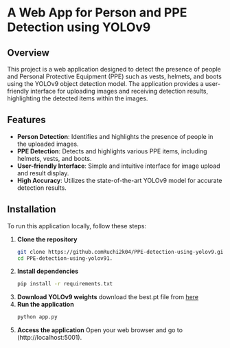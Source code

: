 # A Web App for Person and PPE Detection using YOLOv9

## Overview

This project is a web application designed to detect the presence of people and Personal Protective Equipment (PPE) such as vests, helmets, and boots using the YOLOv9 object detection model. The application provides a user-friendly interface for uploading images and receiving detection results, highlighting the detected items within the images.

## Features

- **Person Detection**: Identifies and highlights the presence of people in the uploaded images.
- **PPE Detection**: Detects and highlights various PPE items, including helmets, vests, and boots.
- **User-friendly Interface**: Simple and intuitive interface for image upload and result display.
- **High Accuracy**: Utilizes the state-of-the-art YOLOv9 model for accurate detection results.

## Installation

To run this application locally, follow these steps:

1. **Clone the repository**
   ```bash
   git clone https://github.comRuchi2k04/PPE-detection-using-yolov9.git
   cd PPE-detection-using-yolov91.
2. **Install dependencies**
   ```bash
   pip install -r requirements.txt
3. **Download YOLOv9 weights**
   download the best.pt file from [here]()
5. **Run the application**
   ```bash
   python app.py
7. **Access the application**
  Open your web browser and go to (http://localhost:5001).

   
